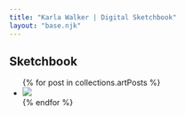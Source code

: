 ```yaml
---
title: "Karla Walker | Digital Sketchbook"
layout: "base.njk"
---
```


<h2>Sketchbook</h2>
<ul class="art-container">
{% for post in collections.artPosts %}
<li><a href="{{ post.url }}"><img src="{{ post.data.imgUrl }}" /></a></li>
{% endfor %}
</ul>
